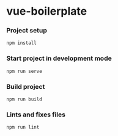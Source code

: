 # vue-boilerplate

### Project setup
```
npm install
```

### Start project in development mode
```
npm run serve
```

### Build project
```
npm run build
```
### Lints and fixes files
```
npm run lint
```

